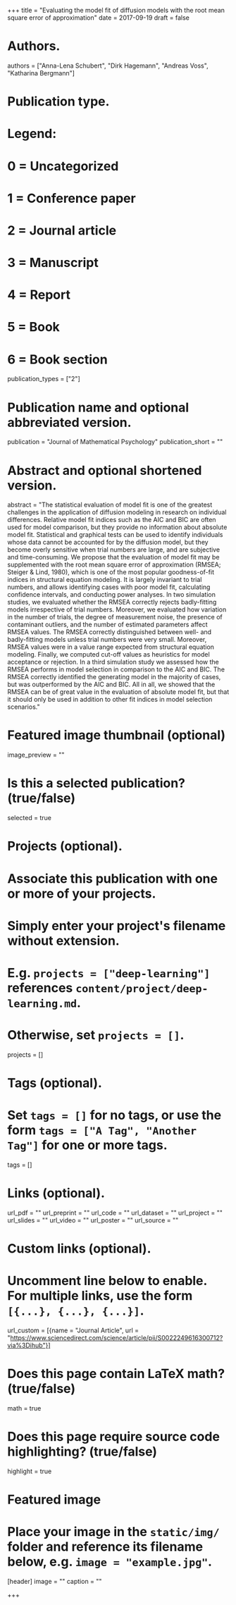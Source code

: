 +++
title = "Evaluating the model fit of diffusion models with the root mean square error of approximation"
date = 2017-09-19
draft = false

# Authors.
authors = ["Anna-Lena Schubert", "Dirk Hagemann", "Andreas Voss", "Katharina Bergmann"]

# Publication type.
# Legend:
# 0 = Uncategorized
# 1 = Conference paper
# 2 = Journal article
# 3 = Manuscript
# 4 = Report
# 5 = Book
# 6 = Book section
publication_types = ["2"]


# Publication name and optional abbreviated version.
publication = "Journal of Mathematical Psychology"
publication_short = ""

# Abstract and optional shortened version.
abstract = "The statistical evaluation of model fit is one of the greatest challenges in the application of diffusion modeling in research on individual differences. Relative model fit indices such as the AIC and BIC are often used for model comparison, but they provide no information about absolute model fit. Statistical and graphical tests can be used to identify individuals whose data cannot be accounted for by the diffusion model, but they become overly sensitive when trial numbers are large, and are subjective and time-consuming. We propose that the evaluation of model fit may be supplemented with the root mean square error of approximation (RMSEA; Steiger & Lind, 1980), which is one of the most popular goodness-of-fit indices in structural equation modeling. It is largely invariant to trial numbers, and allows identifying cases with poor model fit, calculating confidence intervals, and conducting power analyses. In two simulation studies, we evaluated whether the RMSEA correctly rejects badly-fitting models irrespective of trial numbers. Moreover, we evaluated how variation in the number of trials, the degree of measurement noise, the presence of contaminant outliers, and the number of estimated parameters affect RMSEA values. The RMSEA correctly distinguished between well- and badly-fitting models unless trial numbers were very small. Moreover, RMSEA values were in a value range expected from structural equation modeling. Finally, we computed cut-off values as heuristics for model acceptance or rejection. In a third simulation study we assessed how the RMSEA performs in model selection in comparison to the AIC and BIC. The RMSEA correctly identified the generating model in the majority of cases, but was outperformed by the AIC and BIC. All in all, we showed that the RMSEA can be of great value in the evaluation of absolute model fit, but that it should only be used in addition to other fit indices in model selection scenarios."

# Featured image thumbnail (optional)
image_preview = ""

# Is this a selected publication? (true/false)
selected = true

# Projects (optional).
#   Associate this publication with one or more of your projects.
#   Simply enter your project's filename without extension.
#   E.g. `projects = ["deep-learning"]` references `content/project/deep-learning.md`.
#   Otherwise, set `projects = []`.
projects = []

# Tags (optional).
#   Set `tags = []` for no tags, or use the form `tags = ["A Tag", "Another Tag"]` for one or more tags.
tags = []

# Links (optional).
url_pdf = ""
url_preprint = ""
url_code = ""
url_dataset = ""
url_project = ""
url_slides = ""
url_video = ""
url_poster = ""
url_source = ""

# Custom links (optional).
#   Uncomment line below to enable. For multiple links, use the form `[{...}, {...}, {...}]`.
url_custom = [{name = "Journal Article", url = "https://www.sciencedirect.com/science/article/pii/S0022249616300712?via%3Dihub"}]

# Does this page contain LaTeX math? (true/false)
math = true

# Does this page require source code highlighting? (true/false)
highlight = true

# Featured image
# Place your image in the `static/img/` folder and reference its filename below, e.g. `image = "example.jpg"`.
[header]
image = ""
caption = ""

+++

